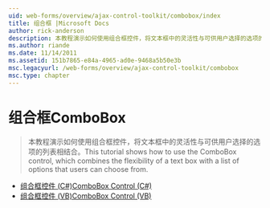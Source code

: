 ```yaml
---
uid: web-forms/overview/ajax-control-toolkit/combobox/index
title: 组合框 |Microsoft Docs
author: rick-anderson
description: 本教程演示如何使用组合框控件，将文本框中的灵活性与可供用户选择的选项的列表相结合。
ms.author: riande
ms.date: 11/14/2011
ms.assetid: 151b7865-e84a-4965-ad0e-9468a5b50e3b
msc.legacyurl: /web-forms/overview/ajax-control-toolkit/combobox
msc.type: chapter
---
```

<a name="combobox"></a><span data-ttu-id="0439b-103">组合框</span><span class="sxs-lookup"><span data-stu-id="0439b-103">ComboBox</span></span>
====================
> <span data-ttu-id="0439b-104">本教程演示如何使用组合框控件，将文本框中的灵活性与可供用户选择的选项的列表相结合。</span><span class="sxs-lookup"><span data-stu-id="0439b-104">This tutorial shows how to use the ComboBox control, which combines the flexibility of a text box with a list of options that users can choose from.</span></span>


- [<span data-ttu-id="0439b-105">组合框控件 (C#)</span><span class="sxs-lookup"><span data-stu-id="0439b-105">ComboBox Control (C#)</span></span>](how-do-i-use-the-combobox-control-cs.md)
- [<span data-ttu-id="0439b-106">组合框控件 (VB)</span><span class="sxs-lookup"><span data-stu-id="0439b-106">ComboBox Control (VB)</span></span>](how-do-i-use-the-combobox-control-vb.md)
